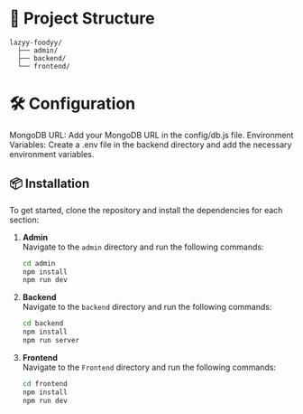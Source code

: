 # 📁 Project Structure
```
lazyy-foodyy/ 
  ├── admin/ 
  ├── backend/ 
  └── frontend/
```

# 🛠️ Configuration

MongoDB URL: Add your MongoDB URL in the config/db.js file.
Environment Variables: Create a .env file in the backend directory and add the necessary environment variables.

## 📦 Installation

To get started, clone the repository and install the dependencies for each section:

1. **Admin**  
   Navigate to the `admin` directory and run the following commands:

   ```bash
   cd admin
   npm install
   npm run dev

2. **Backend**  
   Navigate to the `backend` directory and run the following commands:

   ```bash
   cd backend
   npm install
   npm run server


3. **Frontend**  
   Navigate to the `Frontend` directory and run the following commands:

   ```bash
   cd frontend
   npm install
   npm run dev
